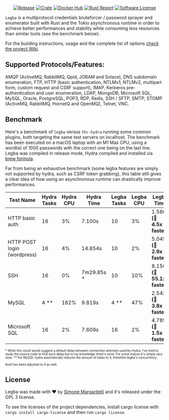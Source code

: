 <p align="center">
  <a href="https://github.com/evilsocket/legba/releases/latest"><img alt="Release" src="https://img.shields.io/github/release/evilsocket/legba.svg?style=flat-square"></a>
  <a href="https://crates.io/crates/legba"><img alt="Crate" src="https://img.shields.io/crates/v/legba.svg"></a>
  <a href="https://hub.docker.com/r/evilsocket/legba"><img alt="Docker Hub" src="https://img.shields.io/docker/v/evilsocket/legba?logo=docker"></a>
  <a href="https://rust-reportcard.xuri.me/report/github.com/evilsocket/legba"><img alt="Rust Report" src="https://rust-reportcard.xuri.me/badge/github.com/evilsocket/legba"></a>
  <a href="https://github.com/evilsocket/legba/blob/master/LICENSE.md"><img alt="Software License" src="https://img.shields.io/badge/license-GPL3-brightgreen.svg?style=flat-square"></a>
</p>

`Legba` is a multiprotocol credentials bruteforcer / password sprayer and enumerator built with Rust and the Tokio asynchronous runtime in order to achieve
better performances and stability while consuming less resources than similar tools (see the benchmark below).

For the building instructions, usage and the complete list of options [check the project Wiki](https://github.com/evilsocket/legba/wiki).

## Supported Protocols/Features:

AMQP (ActiveMQ, RabbitMQ, Qpid, JORAM and Solace), DNS subdomain enumeration, FTP, HTTP (basic authentication, NTLMv1, NTLMv2, multipart form, custom request and CSRF support), IMAP, Kerberos pre-authentication and user enumeration, LDAP, MongoDB, Microsoft SQL, MySQL, Oracle, PostgreSQL, POP3, RDP, Redis, SSH / SFTP, SMTP, STOMP (ActiveMQ, RabbitMQ, HornetQ and OpenMQ), Telnet, VNC.

## Benchmark

Here's a benchmark of `legba` versus `thc-hydra` running some common plugins, both targeting the same test servers on localhost. The benchmark has been executed on a macOS laptop with an M1 Max CPU, using a wordlist of 1000 passwords with the correct one being on the last line. Legba was compiled in release mode, Hydra compiled and installed via [brew formula](https://formulae.brew.sh/formula/hydra).

Far from being an exhaustive benchmark (some legba features are simply not supported by hydra, such as CSRF token grabbing), this table still gives a clear idea of how using an asynchronous runtime can drastically improve performances.

| Test Name | Hydra Tasks | Hydra CPU | Hydra Time | Legba Tasks | Legba CPU | Legba Time |
| --------- | ----------- | --------- | ---------- | ----------- | --------- | ---------- | 
| HTTP basic auth | 16 | 3% | 7.100s | 10 | 3% | 1.560s **(🚀 4.5x faster)** |
| HTTP POST login (wordpress) | 16 | 4% | 14.854s | 10 | 2% | 5.045s **(🚀 2.9x faster)** |
| SSH | 16 | 0% | 7m29.85s * | 10 | 10% | 8.150s **(🚀 55.1x faster)** |
| MySQL | 4 ** | 162% | 9.819s | 4 ** | 47% | 2.542s **(🚀 3.8x faster)** |
| Microsoft SQL | 16 | 2% | 7.609s | 16 | 2% | 4.789s **(🚀 1.5x faster)** |

<sup><sup>* While this result would suggest a default delay between connection attempts used by Hydra. I've tried to study the source code to find such delay but to my knowledge there's none. For some reason it's simply very slow.</sup></sup>
<sup><sup>** For MySQL hydra automatically reduces the amount of tasks to 4, therefore legba's concurrency level has been adjusted to 4 as well.</sup></sup>

## License

Legba was made with ♥  by [Simone Margaritelli](https://www.evilsocket.net/) and it's released under the GPL 3 license.

To see the licenses of the project dependencies, install cargo license with `cargo install cargo-license` and then run `cargo license`.